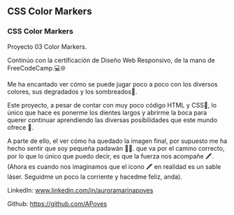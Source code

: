 
## CSS Color Markers
### CSS Color Markers

Proyecto 03 Color Markers.

Continúo con la certificación de Diseño Web Responsivo, de la mano de FreeCodeCamp.💻🌐

Me ha encantado ver cómo se puede jugar poco a poco con los diversos colores, sus degradados y los sombreados🌈. 

Este proyecto, a pesar de contar con muy poco código HTML y CSS🎨, lo único que hace es ponerme los dientes largos y abrirme la boca para querer continuar aprendiendo las diversas posibilidades que este mundo ofrece 🌈.

A parte de ello, el ver cómo ha quedado la imagen final, por supuesto me ha hecho sentir que soy pequeña padawán 🌌🚀.
que va por el camino correcto, por lo que lo único que puedo decir, es que la fuerza nos acompañe 🖍️.
(Ahora es cuando nos imaginamos que el icono 🖍️ en realidad es un sable láser. Seguidme un poco la corriente y hacedme feliz, anda).

LinkedIn: www.linkedin.com/in/auroramarinapoves

Github: https://github.com/APoves

